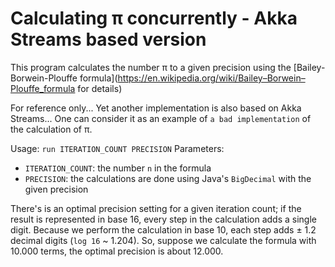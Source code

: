 # Calculating π concurrently - Akka Streams based version

This program calculates the number π to a given precision using
the [Bailey-Borwein-Plouffe formula](https://en.wikipedia.org/wiki/Bailey–Borwein–Plouffe_formula for details)

For reference only...
Yet another implementation is also based on Akka Streams... One can
consider it as an example of `a bad implementation` of the calculation
of π. 

Usage: `run ITERATION_COUNT PRECISION`
Parameters:
   - `ITERATION_COUNT`: the number `n` in the formula
   - `PRECISION`: the calculations are done using Java's
                `BigDecimal` with the given precision

There's is an optimal precision setting for a given iteration count;
if the result is represented in base 16, every step in the calculation
adds a single digit. Because we perform the calculation in base 10, each step
adds ± 1.2 decimal digits (`log 16` ~ 1.204). So, suppose we calculate the
formula with 10.000 terms, the optimal precision is about 12.000.